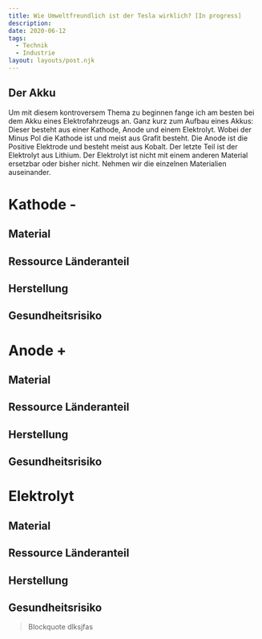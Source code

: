 ```yaml
---
title: Wie Umweltfreundlich ist der Tesla wirklich? [In progress]
description:
date: 2020-06-12
tags:
  - Technik
  - Industrie
layout: layouts/post.njk
---
```



## Der Akku

Um mit diesem kontroversem Thema zu beginnen fange ich am besten bei dem Akku eines Elektrofahrzeugs an. Ganz kurz zum Aufbau eines Akkus: Dieser besteht aus einer Kathode, Anode und einem Elektrolyt. Wobei der Minus Pol die Kathode ist und meist aus Grafit besteht. Die Anode ist die Positive Elektrode und besteht meist aus Kobalt. Der letzte Teil ist der Elektrolyt aus Lithium. Der Elektrolyt ist nicht mit einem anderen Material ersetzbar oder bisher nicht. Nehmen wir die einzelnen Materialien auseinander.

# Kathode -
## Material
## Ressource Länderanteil
## Herstellung
## Gesundheitsrisiko

# Anode +
## Material 
## Ressource Länderanteil
## Herstellung
## Gesundheitsrisiko

# Elektrolyt
## Material 
## Ressource Länderanteil
## Herstellung
## Gesundheitsrisiko


> Blockquote
> dlksjfas
